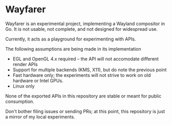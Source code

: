 # Wayfarer

Wayfarer is an experimental project, implementing a Wayland compositor in Go.
It is not usable, not complete, and not designed for widespread use.

Currently, it acts as a playground for experimenting with APIs.

The following assumptions are being made in its implementation

- EGL and OpenGL 4.x required – the API will not accomodate different render APIs
- Support for multiple backends (KMS, X11), but do note the previous point
- Fast hardware only; the experiments will not strive to work on old hardware or Intel GPUs.
- Linux only

None of the exported APIs in this repository are stable or meant for public consumption.

Don't bother filing issues or sending PRs;
at this point, this repository is just a mirror of my local experiments.
